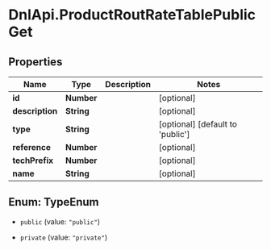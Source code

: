 # DnlApi.ProductRoutRateTablePublicGet

## Properties
Name | Type | Description | Notes
------------ | ------------- | ------------- | -------------
**id** | **Number** |  | [optional] 
**description** | **String** |  | [optional] 
**type** | **String** |  | [optional] [default to &#39;public&#39;]
**reference** | **Number** |  | [optional] 
**techPrefix** | **Number** |  | [optional] 
**name** | **String** |  | [optional] 


<a name="TypeEnum"></a>
## Enum: TypeEnum


* `public` (value: `"public"`)

* `private` (value: `"private"`)




